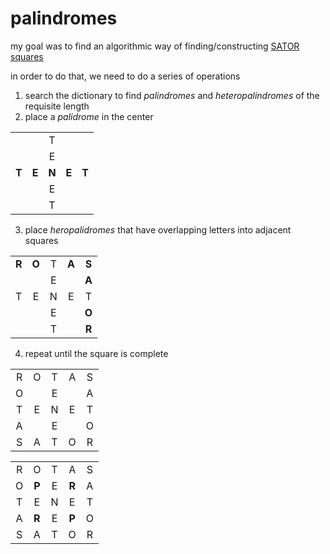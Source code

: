 # palindromes

my goal was to find an algorithmic way of finding/constructing [SATOR squares](https://en.wikipedia.org/wiki/Sator_Square)

in order to do that, we need to do a series of operations
1. search the dictionary to find *palindromes* and *heteropalindromes* of the requisite length
2. place a *palidrome* in the center

|   |   |   |   |   |
|:-:|:-:|:-:|:-:|:-:|
|   |   | T |   |   |
|   |   | E |   |   |
| **T** | **E** | **N** | **E** | **T** |
|   |   | E |   |   |
|   |   | T |   |   |

3. place *heropalidromes* that have overlapping letters into adjacent squares

|   |   |   |   |   |
|:-:|:-:|:-:|:-:|:-:|
| **R** | **O** | T | **A** | **S** |
|   |   | E |   | **A** |
| T | E | N | E | T |
|   |   | E |   | **O** |
|   |   | T |   | **R** |

4. repeat until the square is complete

|   |   |   |   |   |
|:-:|:-:|:-:|:-:|:-:|
| R | O | T | A | S |
| O |   | E |   | A |
| T | E | N | E | T |
| A |   | E |   | O |
| S | A | T | O | R |

|   |   |   |   |   |
|:-:|:-:|:-:|:-:|:-:|
| R | O | T | A | S |
| O | **P** | E | **R** | A |
| T | E | N | E | T |
| A | **R** | E | **P** | O |
| S | A | T | O | R |
